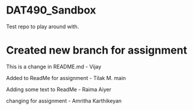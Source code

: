 # DAT490_Sandbox
Test repo to play around with.

Created new branch for assignment
=======
This is a change in README.md - Vijay


Added to ReadMe for assignment - Tilak M.
main

Adding some text to ReadMe - Raima Aiyer



changing for assignment - Amritha Karthikeyan